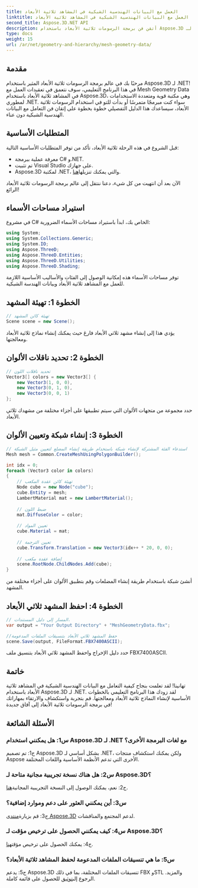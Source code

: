 ```yaml
---
title: العمل مع البيانات الهندسية الشبكية في المشاهد ثلاثية الأبعاد
linktitle: العمل مع البيانات الهندسية الشبكية في المشاهد ثلاثية الأبعاد
second_title: Aspose.3D.NET API
description: أتقن فن برمجة الرسومات ثلاثية الأبعاد باستخدام Aspose.3D لـ .NET. قم بإنشاء مشاهد ثلاثية الأبعاد مذهلة ومعالجتها وحفظها دون عناء.
type: docs
weight: 15
url: /ar/net/geometry-and-hierarchy/mesh-geometry-data/
---
```

## مقدمة

مرحبًا بك في عالم برمجة الرسومات ثلاثية الأبعاد المثير باستخدام Aspose.3D لـ .NET! في هذا البرنامج التعليمي، سوف نتعمق في تعقيدات العمل مع Mesh Geometry Data في المشاهد ثلاثية الأبعاد باستخدام Aspose.3D، وهي مكتبة قوية ومتعددة الاستخدامات لمطوري .NET. سواء كنت مبرمجًا متمرسًا أو بدأت للتو في استخدام الرسومات ثلاثية الأبعاد، سيساعدك هذا الدليل التفصيلي خطوة بخطوة على إتقان فن التعامل مع البيانات الهندسية الشبكية دون عناء.

## المتطلبات الأساسية

قبل الشروع في هذه الرحلة ثلاثية الأبعاد، تأكد من توفر المتطلبات الأساسية التالية:

- معرفة عملية ببرمجة C# و.NET.
- تم تثبيت Visual Studio على جهازك.
-  Aspose.3D لمكتبة .NET، والتي يمكنك تنزيلها[هنا](https://releases.aspose.com/3d/net/).

الآن بعد أن انتهيت من كل شيء، دعنا ننتقل إلى عالم برمجة الرسومات ثلاثية الأبعاد الرائع!

## استيراد مساحات الأسماء

في مشروع C# الخاص بك، ابدأ باستيراد مساحات الأسماء الضرورية:

```csharp
using System;
using System.Collections.Generic;
using System.IO;
using Aspose.ThreeD;
using Aspose.ThreeD.Entities;
using Aspose.ThreeD.Utilities;
using Aspose.ThreeD.Shading;
```

توفر مساحات الأسماء هذه إمكانية الوصول إلى الفئات والأساليب الأساسية اللازمة للعمل مع المشاهد ثلاثية الأبعاد وبيانات الهندسة الشبكية.

## الخطوة 1: تهيئة المشهد

```csharp
// تهيئة كائن المشهد
Scene scene = new Scene();
```

يؤدي هذا إلى إنشاء مشهد ثلاثي الأبعاد فارغ حيث يمكنك إنشاء نماذج ثلاثية الأبعاد ومعالجتها.

## الخطوة 2: تحديد ناقلات الألوان

```csharp
// تحديد ناقلات اللون
Vector3[] colors = new Vector3[] {
    new Vector3(1, 0, 0),
    new Vector3(0, 1, 0),
    new Vector3(0, 0, 1)
};
```

حدد مجموعة من متجهات الألوان التي سيتم تطبيقها على أجزاء مختلفة من مشهدك ثلاثي الأبعاد.

## الخطوة 3: إنشاء شبكة وتعيين الألوان

```csharp
// استدعاء الفئة المشتركة لإنشاء شبكة باستخدام طريقة إنشاء المضلع لتعيين مثيل الشبكة
Mesh mesh = Common.CreateMeshUsingPolygonBuilder();

int idx = 0;
foreach (Vector3 color in colors)
{
    // تهيئة كائن عقدة المكعب
    Node cube = new Node("cube");
    cube.Entity = mesh;
    LambertMaterial mat = new LambertMaterial();
    
    // ضبط اللون
    mat.DiffuseColor = color;
    
    // تعيين المواد
    cube.Material = mat;
    
    // تعيين الترجمة
    cube.Transform.Translation = new Vector3(idx++ * 20, 0, 0);
    
    // إضافة عقدة مكعب
    scene.RootNode.ChildNodes.Add(cube);
}
```

أنشئ شبكة باستخدام طريقة إنشاء المضلعات وقم بتطبيق الألوان على أجزاء مختلفة من المشهد.

## الخطوة 4: احفظ المشهد ثلاثي الأبعاد

```csharp
// المسار إلى دليل المستندات.
var output = "Your Output Directory" + "MeshGeometryData.fbx";

//حفظ المشهد ثلاثي الأبعاد بتنسيقات الملفات المدعومة
scene.Save(output, FileFormat.FBX7400ASCII);
```

حدد دليل الإخراج واحفظ المشهد ثلاثي الأبعاد بتنسيق ملف FBX7400ASCII.

## خاتمة

تهانينا! لقد تعلمت بنجاح كيفية التعامل مع البيانات الهندسية الشبكية في المشاهد ثلاثية الأبعاد باستخدام Aspose.3D لـ .NET. لقد زودك هذا البرنامج التعليمي بالخطوات الأساسية لإنشاء النماذج ثلاثية الأبعاد ومعالجتها. قم بتجربة واستكشاف والارتقاء بمهاراتك في برمجة الرسومات ثلاثية الأبعاد إلى آفاق جديدة!

## الأسئلة الشائعة

### س1: هل يمكنني استخدام Aspose.3D لـ .NET مع لغات البرمجة الأخرى؟

ج1: تم تصميم Aspose.3D بشكل أساسي لـ .NET، ولكن يمكنك استكشاف منتجات Aspose الأخرى التي تدعم الأنظمة الأساسية واللغات المختلفة.

### س2: هل هناك نسخة تجريبية مجانية متاحة لـ Aspose.3D؟

 ج2: نعم، يمكنك الوصول إلى النسخة التجريبية المجانية[هنا](https://releases.aspose.com/).

### س3: أين يمكنني العثور على دعم وموارد إضافية؟

 ج3: قم بزيارة[منتدى Aspose.3D](https://forum.aspose.com/c/3d/18) لدعم المجتمع والمناقشات.

### س4: كيف يمكنني الحصول على ترخيص مؤقت لـ Aspose.3D؟

 ج4: يمكنك الحصول على ترخيص مؤقت[هنا](https://purchase.aspose.com/temporary-license/).

### س5: ما هي تنسيقات الملفات المدعومة لحفظ المشاهد ثلاثية الأبعاد؟

 ج5: يدعم Aspose.3D تنسيقات الملفات المختلفة، بما في ذلك FBX وSTL والمزيد. الرجوع إلى[توثيق](https://reference.aspose.com/3d/net/) للحصول على قائمة كاملة.